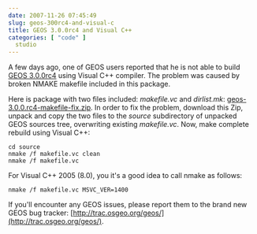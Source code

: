 ```yaml
---
date: 2007-11-26 07:45:49
slug: geos-300rc4-and-visual-c
title: GEOS 3.0.0rc4 and Visual C++
categories: [ "code" ]
  studio
---
```


A few days ago, one of GEOS users reported that he is not able to build [GEOS 3.0.0rc4](http://geos.refractions.net/) using Visual C++ compiler. The problem was caused by broken NMAKE makefile included in this package.




Here is package with two files included: _makefile.vc_ and _dirlist.mk_: [geos-3.0.0.rc4-makefile-fix.zip](/download/projects/geos/geos-3.0.0.rc4-makefile-fix.zip ). In order to fix the problem, download this Zip, unpack and copy the two files to the _source_ subdirectory of unpacked GEOS sources tree, overwriting existing _makefile.vc_. Now, make complete rebuild using Visual C++:

    
    
    cd source
    nmake /f makefile.vc clean
    nmake /f makefile.vc
    



For Visual C++ 2005 (8.0), you it's a good idea to call nmake as follows:


    
    
    nmake /f makefile.vc MSVC_VER=1400
    








If you'll encounter any GEOS issues, please report them to the brand new GEOS bug tracker: [http://trac.osgeo.org/geos/](http://trac.osgeo.org/geos/).
